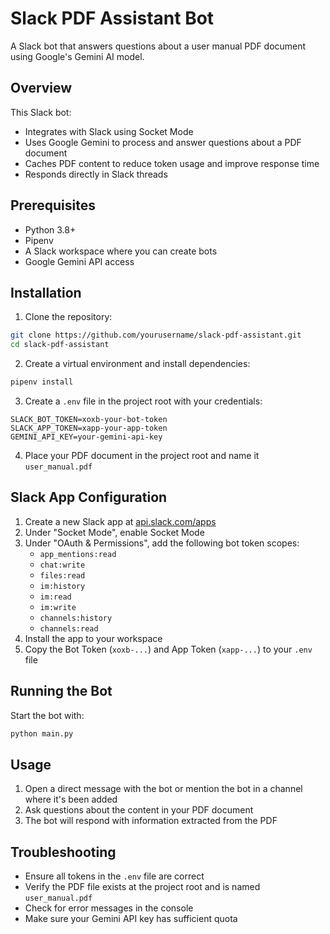 # Slack PDF Assistant Bot

A Slack bot that answers questions about a user manual PDF document using Google's Gemini AI model.

## Overview

This Slack bot:
- Integrates with Slack using Socket Mode
- Uses Google Gemini to process and answer questions about a PDF document
- Caches PDF content to reduce token usage and improve response time
- Responds directly in Slack threads

## Prerequisites

- Python 3.8+
- Pipenv
- A Slack workspace where you can create bots
- Google Gemini API access

## Installation

1. Clone the repository:
```bash
git clone https://github.com/yourusername/slack-pdf-assistant.git
cd slack-pdf-assistant
```

2. Create a virtual environment and install dependencies:
```bash
pipenv install
```

3. Create a `.env` file in the project root with your credentials:
```
SLACK_BOT_TOKEN=xoxb-your-bot-token
SLACK_APP_TOKEN=xapp-your-app-token
GEMINI_API_KEY=your-gemini-api-key
```

4. Place your PDF document in the project root and name it `user_manual.pdf`

## Slack App Configuration

1. Create a new Slack app at [api.slack.com/apps](https://api.slack.com/apps)
2. Under "Socket Mode", enable Socket Mode
3. Under "OAuth & Permissions", add the following bot token scopes:
   - `app_mentions:read`
   - `chat:write`
   - `files:read`
   - `im:history`
   - `im:read`
   - `im:write`
   - `channels:history`
   - `channels:read`
4. Install the app to your workspace
5. Copy the Bot Token (`xoxb-...`) and App Token (`xapp-...`) to your `.env` file

## Running the Bot

Start the bot with:

```bash
python main.py
```

## Usage

1. Open a direct message with the bot or mention the bot in a channel where it's been added
2. Ask questions about the content in your PDF document
3. The bot will respond with information extracted from the PDF

## Troubleshooting

- Ensure all tokens in the `.env` file are correct
- Verify the PDF file exists at the project root and is named `user_manual.pdf`
- Check for error messages in the console
- Make sure your Gemini API key has sufficient quota

